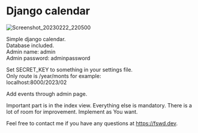 # Django calendar
![Screenshot_20230222_220500](https://user-images.githubusercontent.com/80746386/220761953-a95acbe4-de54-4aa4-946f-9253ab494683.png)

Simple django calendar.  
Database included.  
Admin name: admin  
Admin password: adminpassword

Set SECRET_KEY to something in your settings file.  
Only route is /year/monts for example:  
localhost:8000/2023/02

Add events through admin page.

Important part is in the index view. Everything else is mandatory.
There is a lot of room for improvement. Implement as You want.

Feel free to contact me if you have any questions at https://fswd.dev.
